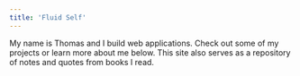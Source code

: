 ```yaml
---
title: 'Fluid Self'
---
```


My name is Thomas and I build web applications. Check out some of my projects or learn more about me below. This site also serves as a repository of notes and quotes from books I read.
